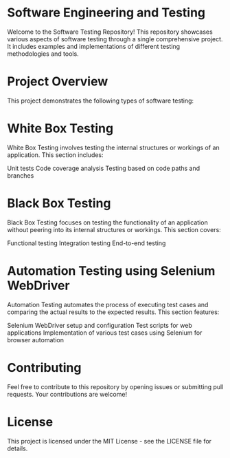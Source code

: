 # Software Engineering and Testing

Welcome to the Software Testing Repository! This repository showcases various aspects of software testing through a single comprehensive project. It includes examples and implementations of different testing methodologies and tools.

# Project Overview
This project demonstrates the following types of software testing:

# White Box Testing
White Box Testing involves testing the internal structures or workings of an application. This section includes:

Unit tests
Code coverage analysis
Testing based on code paths and branches

# Black Box Testing
Black Box Testing focuses on testing the functionality of an application without peering into its internal structures or workings. This section covers:

Functional testing
Integration testing
End-to-end testing

# Automation Testing using Selenium WebDriver
Automation Testing automates the process of executing test cases and comparing the actual results to the expected results. This section features:

Selenium WebDriver setup and configuration
Test scripts for web applications
Implementation of various test cases using Selenium for browser automation

# Contributing
Feel free to contribute to this repository by opening issues or submitting pull requests. Your contributions are welcome!

# License
This project is licensed under the MIT License - see the LICENSE file for details.
